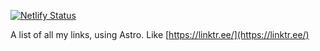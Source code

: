 [![Netlify Status](https://api.netlify.com/api/v1/badges/dbe42234-6022-415d-98b8-b2fbc63dcf39/deploy-status)](https://app.netlify.com/projects/famous-speculoos-ab7533/deploys)


A list of all my links, using Astro.
Like [https://linktr.ee/](https://linktr.ee/)